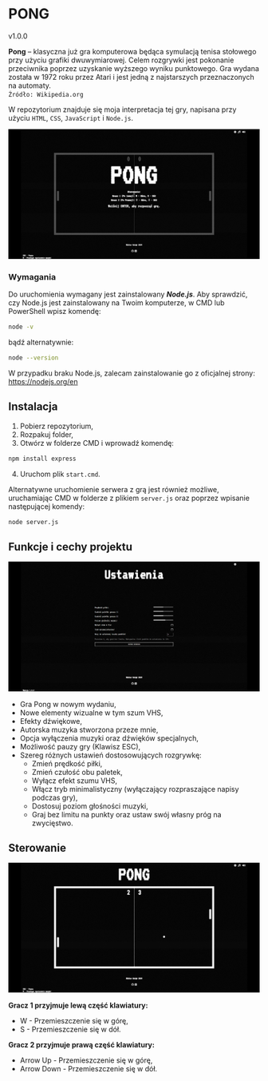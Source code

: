 # PONG
v1.0.0

**Pong** – klasyczna już gra komputerowa będąca symulacją tenisa stołowego przy użyciu grafiki dwuwymiarowej. Celem rozgrywki jest pokonanie przeciwnika poprzez uzyskanie wyższego wyniku punktowego. Gra wydana została w 1972 roku przez Atari i jest jedną z najstarszych przeznaczonych na automaty.  
`Źródło: Wikipedia.org`

W repozytorium znajduje się moja interpretacja tej gry, napisana przy użyciu `HTML`, `CSS`, `JavaScript` i `Node.js`.

![Menu główne](public/assets/img/gallery/pic1.png)

### Wymagania
Do uruchomienia wymagany jest zainstalowany ***Node.js***. Aby sprawdzić, czy Node.js jest zainstalowany na Twoim komputerze, w CMD lub PowerShell wpisz komendę:
```bash
node -v
```
bądź alternatywnie:
```bash
node --version
```
W przypadku braku Node.js, zalecam zainstalowanie go z oficjalnej strony:
https://nodejs.org/en

## Instalacja
1. Pobierz repozytorium,
2. Rozpakuj folder,
3. Otwórz w folderze CMD i wprowadź komendę:
```bash
npm install express
```  
4. Uruchom plik `start.cmd`.

Alternatywne uruchomienie serwera z grą jest również możliwe, uruchamiając CMD w folderze z plikiem `server.js` oraz poprzez wpisanie następującej komendy:
```bash
node server.js
```

## Funkcje i cechy projektu

![Ustawienia w grze](public/assets/img/gallery/pic2.png)

- Gra Pong w nowym wydaniu,
- Nowe elementy wizualne w tym szum VHS,
- Efekty dźwiękowe,
- Autorska muzyka stworzona przeze mnie,
- Opcja wyłączenia muzyki oraz dźwięków specjalnych,
- Możliwość pauzy gry (Klawisz ESC),
- Szereg różnych ustawień dostosowujących rozgrywkę:
  - Zmień prędkość piłki,
  - Zmień czułość obu paletek,
  - Wyłącz efekt szumu VHS,
  - Włącz tryb minimalistyczny (wyłączający rozpraszające napisy podczas gry),
  - Dostosuj poziom głośności muzyki,
  - Graj bez limitu na punkty oraz ustaw swój własny próg na zwycięstwo.

## Sterowanie

![Rozgrywka](public/assets/img/gallery/pic3.png)

**Gracz 1 przyjmuje lewą część klawiatury:**
- W - Przemieszczenie się w górę,
- S - Przemieszczenie się w dół.

**Gracz 2 przyjmuje prawą część klawiatury:**
- Arrow Up - Przemieszczenie się w górę,
- Arrow Down - Przemieszczenie się w dół.
